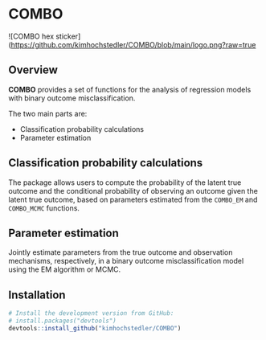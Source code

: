 COMBO
==================================================
![COMBO hex sticker](https://github.com/kimhochstedler/COMBO/blob/main/logo.png?raw=true

Overview
--------------------------------------------------

**COMBO** provides a set of functions for the analysis of regression models with binary outcome misclassification. 

The two main parts are:

- Classification probability calculations
- Parameter estimation 


Classification probability calculations
--------------------------------------------------
The package allows users to compute the probability of the latent true outcome and the conditional probability of observing an outcome given the latent true outcome, based on parameters estimated from the `COMBO_EM` and `COMBO_MCMC` functions.


Parameter estimation 
--------------------------------------------------
Jointly estimate parameters from the true outcome and observation mechanisms, respectively, in a binary outcome misclassification model using the EM algorithm or MCMC. 

Installation
--------------------------------------------------

``` r
# Install the development version from GitHub:
# install.packages("devtools")
devtools::install_github("kimhochstedler/COMBO")
```
